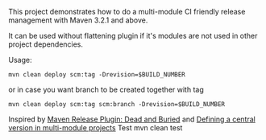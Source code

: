 This project demonstrates how to do a  multi-module CI friendly release management with Maven 3.2.1 and above.
 
It can be used without flattening plugin if it's modules are not used in other project dependencies.

Usage: 

~~~~
mvn clean deploy scm:tag -Drevision=$BUILD_NUMBER
~~~~

or in case you want branch to be created together with tag

~~~~
mvn clean deploy scm:tag scm:branch -Drevision=$BUILD_NUMBER
~~~~


Inspired by [Maven Release Plugin: Dead and Buried](https://axelfontaine.com/blog/dead-burried.html)
and
[Defining a central version in multi-module projects](https://www.mojohaus.org/flatten-maven-plugin/examples/example-central-version.html)
Test
mvn clean test 
